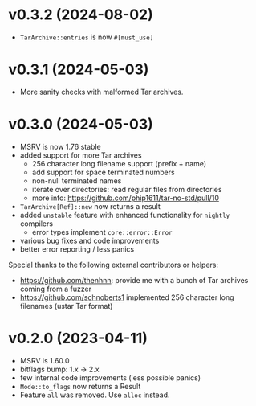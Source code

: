 # v0.3.2 (2024-08-02)

- `TarArchive::entries` is now `#[must_use]`

# v0.3.1 (2024-05-03)

- More sanity checks with malformed Tar archives.

# v0.3.0 (2024-05-03)

- MSRV is now 1.76 stable
- added support for more Tar archives
    - 256 character long filename support (prefix + name)
    - add support for space terminated numbers
    - non-null terminated names
    - iterate over directories: read regular files from directories
    - more info: <https://github.com/phip1611/tar-no-std/pull/10>
- `TarArchive[Ref]::new` now returns a result
- added `unstable` feature with enhanced functionality for `nightly` compilers
    - error types implement `core::error::Error`
- various bug fixes and code improvements
- better error reporting / less panics

Special thanks to the following external contributors or helpers:

- https://github.com/thenhnn: provide me with a bunch of Tar archives coming
  from a fuzzer
- https://github.com/schnoberts1 implemented 256 character long filenames (ustar
  Tar format)

# v0.2.0 (2023-04-11)

- MSRV is 1.60.0
- bitflags bump: 1.x -> 2.x
- few internal code improvements (less possible panics)
- `Mode::to_flags` now returns a Result
- Feature `all` was removed. Use `alloc` instead.

